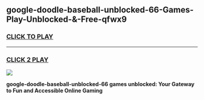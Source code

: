 
## google-doodle-baseball-unblocked-66-Games-Play-Unblocked-&-Free-qfwx9
<h3>
<a href="https://premium76.site?title=google-doodle-baseball-unblocked-66&ref=24A">CLICK TO PLAY</a></h3>
<hr>

<h3>
<a href="https://premium76.site?title=google-doodle-baseball-unblocked-66&ref=24A">CLICK 2 PLAY</a>
  
</h3>

<a href="https://premium76.site?title=google-doodle-baseball-unblocked-66&ref=24A"><img src="https://clearcache.store/games.png"></a>


**google-doodle-baseball-unblocked-66 games unblocked: Your Gateway to Fun and Accessible Online Gaming**
